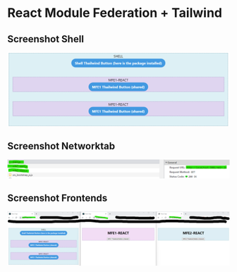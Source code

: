 # React Module Federation + Tailwind

## Screenshot Shell

![alt text](./shell/public/example-screenshot.png)

## Screenshot Networktab

![alt text](./shell/public/example-networktab.png)

## Screenshot Frontends

![alt text](./shell/public/frontends-screenshot.png)

